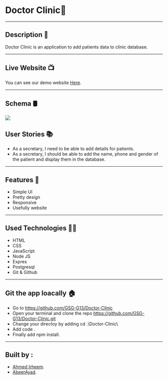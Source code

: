 # Doctor Clinic🥼
---


## Description 📖
Doctor Clinic is an application to add patients data to clinic database.

---


## Live Website 📺

You can see our demo website [Here](https://doctor-clinic.onrender.com/).

---

## Schema 🛢️
![](https://media.discordapp.net/attachments/1000804132321501236/1093460030633816164/Screenshot_2023-04-05_111244.png?width=739&height=413)


## User Stories 📚

- As a secretary, I need to be able to add details for patients.
- As a secretary, I should be able to add the name, phone and gender of the patient and display them in the database.
---


## Features 🌟

* Simple UI
* Pretty design
* Responsive
* Usefully website

---


## Used Technologies 👨‍💻

- HTML
- CSS
- JavaScript
- Node JS
- Expres
- Postgresql
- Git & Github

---

## Git the app loacally 🏠

* Go to https://github.com/GSG-G13/Doctor-Clinic
* Open your terminal and clone the repo https://github.com/GSG-G13/Doctor-Clinic.git
* Change your directoy by adding cd .\Doctor-Clinic\
* Add code .
* Finally add npm install.

---


## Built by :
- [Ahmed Irheem](https://github.com/ahmedirheem).
- [AbeerAyad](https://github.com/abeerAyad).